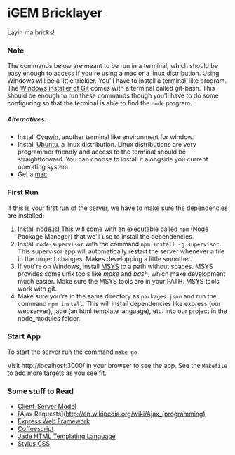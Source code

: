 iGEM Bricklayer
===============

Layin ma bricks!

### Note

The commands below are meant to be run in a terminal; which should be easy enough to access if you're using a mac or a linux distribution. Using Windows will be a little trickier. You'll have to install a terminal-like program.
The [Windows installer of Git](http://git-scm.com/downloads) comes with a terminal called git-bash. This should be enough to run these commands though you'll have to do some configuring so that the terminal is able to find the `node` program.

##### Alternatives:
* Install [Cygwin](http://www.cygwin.com/), another terminal like environment for window.
* Install [Ubuntu](http://www.ubuntu.com/download), a linux distribution. Linux distributions are very programmer friendly and access to the terminal should be straightforward. You can choose to install it alongside you current operating system. 
* Get a [mac](http://www.apple.com/ca/macbook-air/).

### First Run

If this is your first run of the server, we have to make sure the dependencies are installed:

1. Install [node.js](http://nodejs.org/)! This will come with an executable called `npm` (Node Package Manager) that we'll use to install the dependencies.
2. Install `node-supervisor` with the command `npm install -g supervisor`. This supervisor app will automatically restart the server whenever a file in the project changes. Makes developping a little smoother.
3. If you're on Windows, install [MSYS](http://downloads.sourceforge.net/mingw/MSYS-1.0.11.exe) to a path without spaces. MSYS provides some unix tools like *make* and *bash*, which make development much easier. Make sure the MSYS tools are in your PATH. MSYS tools work with git.
3. Make sure you're in the same directory as `packages.json` and run the command `npm install`. This will install dependencies like express (our webserver), jade (an html template language), etc. into our project in the node_modules folder.

### Start App

To start the server run the command
`make go`

Visit http://localhost:3000/ in your browser to see the app.
See the `Makefile` to add more targets as you see fit.

### Some stuff to Read
* [Client-Server Model](https://en.wikipedia.org/wiki/Client%E2%80%93server_model)
* [Ajax Requests](http://en.wikipedia.org/wiki/Ajax_(programming)
* [Express Web Framework](http://expressjs.com/guide.html)
* [Coffeescript](http://coffeescript.org/)
* [Jade HTML Templating Language](http://jade-lang.com/)
* [Stylus CSS](http://learnboost.github.io/stylus/)
